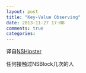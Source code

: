 ```yaml
---
layout: post
title: "Key-Value Observing"
date: 2013-11-27 17:08
comments: true
categories: 
---
```

译自[NSHipster](http://nshipster.com/key-value-observing/)

任何接触过NSBlock几次的人